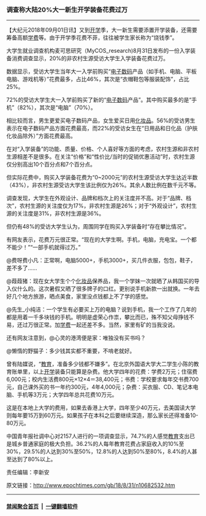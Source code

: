 ### 调查称大陆20%大一新生开学装备花费过万
------------------------

<p>【大纪元2018年09月01日讯】又到<a href="http://www.epochtimes.com/gb/tag/%E5%BC%80%E5%AD%A6.html">开学</a>季，大一新生需要添置开学装备，还需要筹备高额<a href="http://www.epochtimes.com/gb/tag/%E5%AD%A6%E8%B4%B9.html">学费</a>等。由于开学季花费不菲，往往被学生家长称为“烧钱季”。</p>
<p>大学生就业调查机构麦可思研究（MyCOS_research)8月31日发布的一份入学装备消费调查显示，20%的非农村生源受访大学生入学装备花费过万。</p>
<p>数据显示，受访大学生当年大一入学前购买“<a href="http://www.epochtimes.com/gb/tag/%E7%94%B5%E5%AD%90%E6%95%B0%E7%A0%81.html">电子数码</a>产品（如手机、电脑、平板电脑、游戏机等）”花费最多，占比46%，其次是“衣帽鞋包等服装配饰”，占比25%。</p>
<p>72%的受访大学生大一入学前购买了新的“<a href="http://www.epochtimes.com/gb/tag/%E7%94%B5%E5%AD%90%E6%95%B0%E7%A0%81.html">电子数码</a>产品”。其中购买最多的是“手机”（82%），其次是“电脑”（70%）。</p>
<p>相比较而言，男生更爱买电子数码产品，女生爱买日用<a href="http://www.epochtimes.com/gb/tag/%E5%8C%96%E5%A6%86%E5%93%81.html">化妆品</a>。56%的受访男生表示在电子数码产品方面花费最高，而22%的受访女生在“日用品和日化品（护肤化妆品除外）”方面花费最高。</p>
<p>在对“入学装备”的功能、质量、价格、个人喜好等方面的考虑，农村生源和非农村生源相差不是很多。在关注“价格”和“性价比/当时的促销优惠活动”时，农村生源仅分别高出10个百分点和7个百分点。</p>
<p>但实际花费中，购买入学装备花费为“0~2000元”的农村生源受访大学生达近半数（43%），非农村生源受访大学生该比例仅为26%。其余人数比例在数千元不等。</p>
<p>调查发现，大学生在外观设计、品牌和档次上的关注度并不高。对于“品牌、档次”，农村生源的关注度仅为17%，非农村生源是26%；对于“外观设计”，农村生源的关注度是31%，非农村生源是36%。</p>
<p>但仍有48%的受访大学生认为，周围同学在购买入学装备时“存在攀比情况”。</p>
<p>有网友表示，花费万元很正常。“现在的大学生啊。手机，电脑，充电宝。一个都不能少！”“一部手机就得过万。”</p>
<p>@费呀费小凡：正常啊，电脑5000+，手机3000+，买几件衣服，包包，鞋子，差不多了……</p>
<p>@葭葭猪：现在女大学生个个<a href="http://www.epochtimes.com/gb/tag/%E5%8C%96%E5%A6%86%E5%93%81.html">化妆品</a>保养品，我一个学妹一次就晒了从韩国买的导入仪什么的。这次暑假又晒了很多牌子的口红。更别说手机新款一出就换。一年去好几个地方旅游，晒点美食，家里没点钱都上不了学的感觉。</p>
<p>@先生_小纯洁：一个学生有必要买上万的电脑？说到手机，我一个工作了几年的都是用着一千多块钱的手机。明明是虚荣心作祟，攀比而已，殊不知父母挣钱不易，还过万很正常。加<a href="http://www.epochtimes.com/gb/tag/%E5%AD%A6%E8%B4%B9.html">学费</a>一起还差不多。当然，家里有矿的当我没说。</p>
<p>还有网友注意到，@心灵的港湾便是家：唯独没有买书吗？</p>
<p>@懒惰的野猫子：多少钱其实都不重要，不啃老就好。</p>
<p>曾有陆媒说，“<a href="http://www.epochtimes.com/gb/tag/%E6%95%99%E8%82%B2.html">教育</a>，准备多少钱都不嫌多”。在北京外国语大学大二学生小陈的教育账单里，以上<a href="http://www.epochtimes.com/gb/tag/%E5%BC%80%E5%AD%A6.html">开学</a>装备只能算是杂费。他大学四年的花费：学费2万元；住宿费6,000元；校内生活费800元×12×4＝38,400元；书费：学校要求每年交书费700元，自己课外买的书一年约300元，4年4,000元；杂费：买衣服、CD、笔记本电脑、手机等3万元；大学四年总共花费10万元。</p>
<p>这是在本地上大学的费用，如果去香港上大学，四年至少40万元，去美国读大学则每年要15万到60万元。如果孩子在本科之后要继续深造，那么家长还得准备10-80万元。</p>
<p>中国青年报社调中心对2157人进行的一项调查显示，74.7%的人感觉<a href="http://www.epochtimes.com/gb/tag/%E6%95%99%E8%82%B2.html">教育</a>支出已是城乡普通家庭的极大负担。36.2%的人每年教育花费占家庭收入的10%至30%，29.5%的人达到30%至50%，12.8%的人达到50%至80%，8.4%的人甚至达到了80%以上。</p>
<p>责任编辑：李新安</p>

原文链接：http://www.epochtimes.com/gb/18/8/31/n10682532.htm


------------------------
#### [禁闻聚合首页](https://github.com/gfw-breaker/banned-news/blob/master/README.md) &nbsp;|&nbsp;  [一键翻墙软件](https://github.com/gfw-breaker/nogfw/blob/master/README.md)